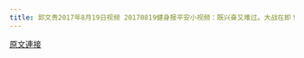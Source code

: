 ```yaml
---
title: 郭文贵2017年8月19日视频 20170819健身报平安小视频：既兴奋又难过。大战在即！和平革命！
---
```


[原文連接](https://gnews.org/ThreadView/53483784)


